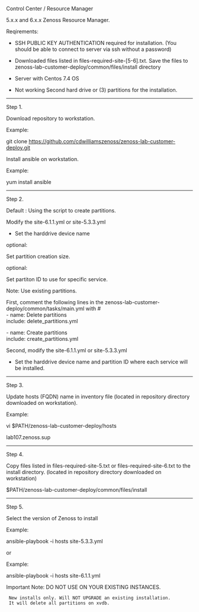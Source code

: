 
Control Center / Resource Manager

5.x.x and 6.x.x Zenoss Resource Manager.

Reqirements:

- SSH PUBLIC KEY AUTHENTICATION required for installation. (You should be able to connect to server via ssh without a password)

- Downloaded files listed in files-required-site-[5-6].txt. Save the files to zenoss-lab-customer-deploy/common/files/install directory 

- Server with Centos 7.4 OS

- Not working Second hard drive or (3) partitions for the installation. 


----

Step 1. 

Download repository to workstation. 

Example:

git clone https://github.com/cdwilliamszenoss/zenoss-lab-customer-deploy.git

Install ansible on workstation.

Example:

yum install ansible

----

Step 2.

Default : Using the script to create partitions. 

Modify the site-6.1.1.yml or site-5.3.3.yml 
- Set the harddrive device name

optional:

Set partition creation size.

optional:

Set partiton ID to use for specific service. 

Note: Use existing partitions. 

First, comment the following lines in the zenoss-lab-customer-deploy/common/tasks/main.yml with #  
\- name: Delete partitions\
  include: delete_partitions.yml

\- name: Create partitions\
  include: create_partitions.yml

Second, modify the site-6.1.1.yml or site-5.3.3.yml 
- Set the harddrive device name and partition ID where each service will be installed.

 
----

Step 3.

Update hosts (FQDN) name in inventory file (located in repository directory downloaded on workstation).

Example:

vi $PATH/zenoss-lab-customer-deploy/hosts

lab107.zenoss.sup

----

Step 4.

Copy files listed in files-required-site-5.txt or files-required-site-6.txt to the install directory.
(located in repository directory downloaded on workstation)

$PATH/zenoss-lab-customer-deploy/common/files/install 

----

Step 5.

Select the version of Zenoss to install

Example:

ansible-playbook -i hosts site-5.3.3.yml

or

Example:

ansible-playbook -i hosts site-6.1.1.yml


Important Note:
     DO NOT USE ON YOUR EXISTING INSTANCES.
     
     New installs only. Will NOT UPGRADE an existing installation.
     It will delete all partitions on xvdb. 



